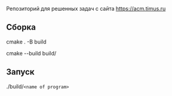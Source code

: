 Репозиторий для решенных задач с сайта https://acm.timus.ru

## Сборка

cmake . -B build

cmake --build build/

## Запуск

./build/`<name of program>`

